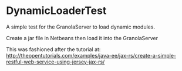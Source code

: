 DynamicLoaderTest
=================

A simple test for the GranolaServer to load dynamic modules.

Create a jar file in Netbeans then load it into the GranolaServer

This was fashioned after the tutorial at:
http://theopentutorials.com/examples/java-ee/jax-rs/create-a-simple-restful-web-service-using-jersey-jax-rs/

